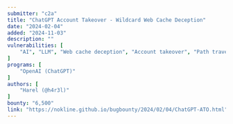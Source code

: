 ```yaml
---
submitter: "c2a"
title: "ChatGPT Account Takeover - Wildcard Web Cache Deception"
date: "2024-02-04"
added: "2024-11-03"
description: ""
vulnerabilities: [
    "AI", "LLM", "Web cache deception", "Account takeover", "Path traversal", "URL parsing issue"
]
programs: [
    "OpenAI (ChatGPT)"
]
authors: [
    "Harel (@h4r3l)"
]
bounty: "6,500"
link: "https://nokline.github.io/bugbounty/2024/02/04/ChatGPT-ATO.html"
---
```




